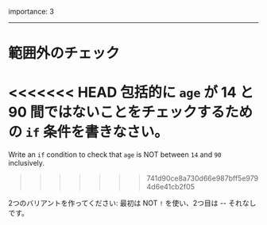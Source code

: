importance: 3

---

# 範囲外のチェック

<<<<<<< HEAD
包括的に `age` が 14 と 90 間ではないことをチェックするための `if` 条件を書きなさい。
=======
Write an `if` condition to check that `age` is NOT between `14` and `90` inclusively.
>>>>>>> 741d90ce8a730d66e987bff5e9794d6e41cb2f05

2つのバリアントを作ってください: 最初は NOT `!` を使い、2つ目は -- それなしです。
